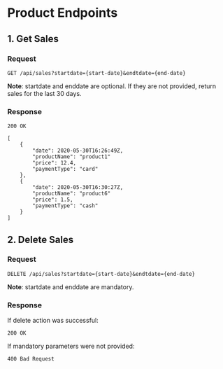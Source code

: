 # Product Endpoints

## 1. Get Sales

### Request

```
GET /api/sales?startdate={start-date}&endtdate={end-date}
```

**Note**: startdate and enddate are optional. If they are not provided, return sales for the last 30 days.

### Response

```
200 OK

[
	{
		"date": 2020-05-30T16:26:49Z,
		"productName": "product1"
		"price": 12.4,
		"paymentType": "card"
	},
	{
		"date": 2020-05-30T16:30:27Z,
		"productName": "product6"
		"price": 1.5,
		"paymentType": "cash"
	}
]
```



## 2. Delete Sales

### Request

```
DELETE /api/sales?startdate={start-date}&endtdate={end-date}
```

**Note**: startdate and enddate are mandatory.

### Response

If delete action was successful:

```
200 OK
```

If mandatory parameters were not provided:

```
400 Bad Request
```
